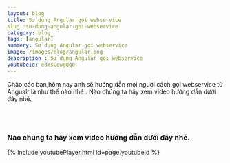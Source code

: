 ```yaml
---
layout: blog
title: Sử dụng Angular gọi webservice  
slug :su-dung-angular-goi-webservice
category: blog
tags: [angular]
summery: Sử dụng Angular gọi webservice  
image: /images/blog/angular.png
description : Sử dụng Angular gọi webservice
youtubeId: edYsCowgQq0
---
```

 
Chào các bạn,hôm nay anh sẽ hướng dẫn mọi người cách gọi webservice từ  Angualr là như thế nào nhé .
Nào chúng ta hãy xem video hướng dẫn dưới đây nhé.

<br><br>

### Nào chúng ta hãy xem video hướng dẫn dưới đây nhé.
{% include youtubePlayer.html id=page.youtubeId %}